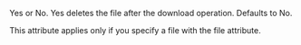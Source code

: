 Yes or No. Yes deletes the file after the download operation. Defaults to No.

This attribute applies only if you specify a file with the file attribute.
